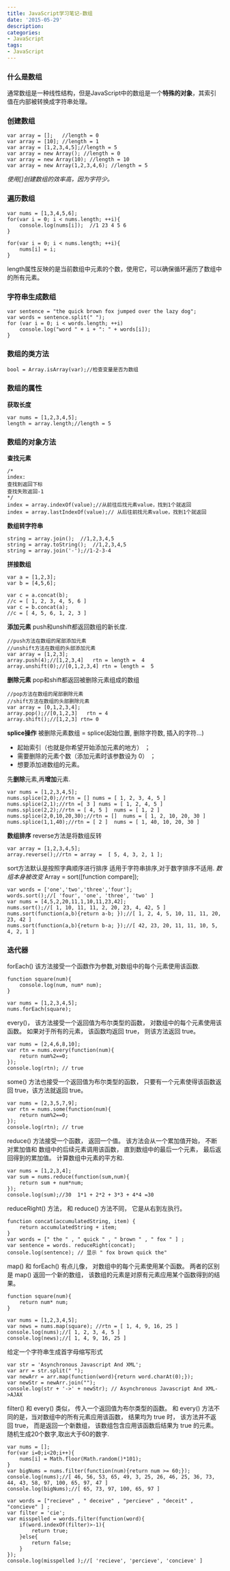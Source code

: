 ```yaml
---
title: JavaScript学习笔记-数组
date: '2015-05-29'
description:
categories:
- JavaScript
tags:
- JavaScript
---
```


### 什么是数组
通常数组是一种线性结构，但是JavaScript中的数组是一个**特殊的对象**，其索引值在内部被转换成字符串处理。
### 创建数组
```
var array = [];   //length = 0
var array = [10]; //length = 1
var array = [1,2,3,4,5];//length = 5
var array = new Array(); //length = 0
var array = new Array(10); //length = 10
var array = new Array(1,2,3,4,6); //length = 5
```
*使用[]创建数组的效率高，因为字符少。*

### 遍历数组
```
var nums = [1,3,4,5,6];
for(var i = 0; i < nums.length; ++i){
    console.log(nums[i]);  //1 23 4 5 6
}

for(var i = 0; i < nums.length; ++i){
    nums[i] = i;
}
```
length属性反映的是当前数组中元素的个数，使用它，可以确保循环遍历了数组中的所有元素。

### 字符串生成数组
```
var sentence = "the quick brown fox jumped over the lazy dog";
var words = sentence.split(" ");
for (var i = 0; i < words.length; ++i) 
    console.log("word " + i + ": " + words[i]);
}
```
### 数组的类方法
```
bool = Array.isArray(var);//检查变量是否为数组
```
### 数组的属性
**获取长度**
```
var nums = [1,2,3,4,5];
length = array.length;//length = 5
```

### 数组的对象方法

**查找元素**
```
/*
index:
查找到返回下标
查找失败返回-1
*/
index = array.indexOf(value);//从前往后找元素value，找到1个就返回
index = array.lastIndexOf(value);// 从后往前找元素value，找到1个就返回
```
**数组转字符串**
```
string = array.join();  //1,2,3,4,5
string = array.toString();  //1,2,3,4,5
string = array.join('-');//1-2-3-4
```

**拼接数组**
```
var a = [1,2,3];
var b = [4,5,6];

var c = a.concat(b);
//c = [ 1, 2, 3, 4, 5, 6 ]
var c = b.concat(a);
//c = [ 4, 5, 6, 1, 2, 3 ]
```
**添加元素**
push和unshift都返回数组的新长度.
```
//push方法在数组的尾部添加元素
//unshift方法在数组的头部添加元素
var array = [1,2,3];
array.push(4);//[1,2,3,4]   rtn = length =  4
array.unshift(0);//[0,1,2,3,4] rtn = length =  5
```

**删除元素**
pop和shift都返回被删除元素组成的数组
```
//pop方法在数组的尾部删除元素
//shift方法在数组的头部删除元素
var array = [0,1,2,3,4];
array.pop();//[0,1,2,3]   rtn = 4
array.shift();//[1,2,3] rtn= 0
```
**splice操作**
被删除元素数组 =  splice(起始位置, 删除字符数,  插入的字符...)
- 起始索引（也就是你希望开始添加元素的地方） ；
- 需要删除的元素个数（添加元素时该参数设为 0） ；
- 想要添加进数组的元素。

先**删除**元素,再**增加**元素.
```
var nums = [1,2,3,4,5];
nums.splice(2,0);//rtn = [] nums = [ 1, 2, 3, 4, 5 ]
nums.splice(2,1);//rtn =[ 3 ] nums = [ 1, 2, 4, 5 ]
nums.splice(2,2);//rtn = [ 4, 5 ]  nums = [ 1, 2 ]
nums.splice(2,0,10,20,30);//rtn = []  nums = [ 1, 2, 10, 20, 30 ]
nums.splice(1,1,40);//rtn = [ 2 ]  nums = [ 1, 40, 10, 20, 30 ]
```
**数组排序**
reverse方法是将数组反转
```
var array = [1,2,3,4,5];
array.reverse();//rtn = array =  [ 5, 4, 3, 2, 1 ];
```
sort方法默认是按照字典顺序进行排序
适用于字符串排序,对于数字排序不适用.
*数组本身被改变*
Array = sort([function compare]);
```
var words = ['one','two','three','four'];
words.sort();//[ 'four', 'one', 'three', 'two' ]
var nums = [4,5,2,20,11,1,10,11,23,42];
nums.sort();//[ 1, 10, 11, 11, 2, 20, 23, 4, 42, 5 ]
nums.sort(function(a,b){return a-b; });//[ 1, 2, 4, 5, 10, 11, 11, 20, 23, 42 ]
nums.sort(function(a,b){return b-a; });//[ 42, 23, 20, 11, 11, 10, 5, 4, 2, 1 ]
```
### 迭代器
forEach() 该方法接受一个函数作为参数,对数组中的每个元素使用该函数.
```
function square(num){
    console.log(num, num* num);
}

var nums = [1,2,3,4,5];
nums.forEach(square);
```
every()， 该方法接受一个返回值为布尔类型的函数， 对数组中的每个元素使用该函数。 如果对于所有的元素， 该函数均返回 true， 则该方法返回 true。 
```
var nums = [2,4,6,8,10];
var rtn = nums.every(function(num){
    return num%2==0;
});
console.log(rtn); // true
```
some() 方法也接受一个返回值为布尔类型的函数， 只要有一个元素使得该函数返回 true，该方法就返回 true。
```
var nums = [2,3,5,7,9];
var rtn = nums.some(function(num){
    return num%2==0;
});
console.log(rtn); // true
```
reduce() 方法接受一个函数， 返回一个值。 该方法会从一个累加值开始， 不断对累加值和
数组中的后续元素调用该函数， 直到数组中的最后一个元素， 最后返回得到的累加值。
计算数组中元素的平方和.
```
var nums = [1,2,3,4];
var sum = nums.reduce(function(sum,num){
    return sum + num*num;
});
console.log(sum);//30  1*1 + 2*2 + 3*3 + 4*4 =30
```
reduceRight() 方法， 和 reduce() 方法不同， 它是从右到左执行。 
```
function concat(accumulatedString, item) {
    return accumulatedString + item;
}
var words = [" the " , " quick " , " brown " , " fox " ] ;
var sentence = words. reduceRight(concat);
console.log(sentence); // 显示 " fox brown quick the"
```
map() 和 forEach() 有点儿像， 对数组中的每个元素使用某个函数。 两者的区别是 map() 返回一个新的数组， 该数组的元素是对原有元素应用某个函数得到的结果。
```
function square(num){
    return num* num;
}

var nums = [1,2,3,4,5];
var news = nums.map(square); //rtn = [ 1, 4, 9, 16, 25 ]
console.log(nums);//[ 1, 2, 3, 4, 5 ]
console.log(news);//[ 1, 4, 9, 16, 25 ]
```
给定一个字符串生成首字母缩写形式
```
var str = 'Asynchronous Javascript And XML';
var arr = str.split(" ");
var newArr = arr.map(function(word){return word.charAt(0);});
var newStr = newArr.join("");
console.log(str + '->' + newStr); // Asynchronous Javascript And XML->AJAX
```

filter() 和 every() 类似， 传入一个返回值为布尔类型的函数。 和 every() 方法不同的是，当对数组中的所有元素应用该函数， 结果均为 true 时， 该方法并不返回 true， 而是返回一个新数组， 该数组包含应用该函数后结果为 true 的元素。
随机生成20个数字,取出大于60的数字.
```
var nums = [];
for(var i=0;i<20;i++){
    nums[i] = Math.floor(Math.random()*101);
}
var bigNums = nums.filter(function(num){return num >= 60;});
console.log(nums);//[ 46, 56, 53, 65, 49, 3, 25, 26, 46, 25, 36, 73, 44, 43, 58, 97, 100, 65, 97, 47 ]
console.log(bigNums);//[ 65, 73, 97, 100, 65, 97 ]
```

```
var words = ["recieve" , " deceive" , "percieve" , "deceit" , "concieve" ] ;
var filter = 'cie';
var misspelled = words.filter(function(word){
    if(word.indexOf(filter)>-1){
        return true;
    }else{
        return false;
    }
});
console.log(misspelled );//[ 'recieve', 'percieve', 'concieve' ]
```